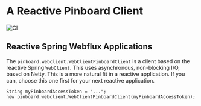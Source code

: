 # A Reactive Pinboard Client

![CI](https://github.com/bootiful-pinboard-client/non-blocking-pinboard-client/workflows/CI/badge.svg)

## Reactive Spring Webflux Applications 

The `pinboard.webclient.WebClientPinboardClient` is a client based on the reactive Spring `WebClient`. This uses asynchronous, non-blocking I/O, based on Netty. This is a more natural fit in a reactive application. If you can, choose this one first for your next reactive application.

``` 
String myPinboardAccessToken = "...";
new pinboard.webclient.WebClientPinboardClient(myPinboardAccessToken);
```
